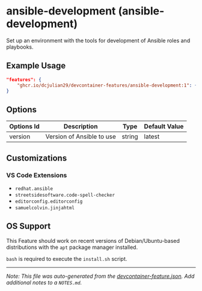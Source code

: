 
# ansible-development (ansible-development)

Set up an environment with the tools for development of Ansible roles and playbooks.

## Example Usage

```json
"features": {
    "ghcr.io/dcjulian29/devcontainer-features/ansible-development:1": {}
}
```

## Options

| Options Id | Description | Type | Default Value |
|-----|-----|-----|-----|
| version | Version of Ansible to use | string | latest |

## Customizations

### VS Code Extensions

- `redhat.ansible`
- `streetsidesoftware.code-spell-checker`
- `editorconfig.editorconfig`
- `samuelcolvin.jinjahtml`



## OS Support

This Feature should work on recent versions of Debian/Ubuntu-based distributions with the `apt` package manager installed.

`bash` is required to execute the `install.sh` script.


---

_Note: This file was auto-generated from the [devcontainer-feature.json](https://github.com/dcjulian29/devcontainer-features/blob/main/src/ansible-development/devcontainer-feature.json).  Add additional notes to a `NOTES.md`._
